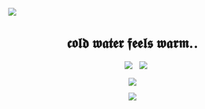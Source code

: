 ![](https://64.media.tumblr.com/d1ff6f4827bb76300ac59ac219a427ba/b0dfa3373b63dfcf-0c/s2048x3072/7e857a87228c7fdb0a35aa2a1f5d97234e157156.pnj)

  <div align="center">
  <h1>𝖈𝖔𝖑𝖉 𝖜𝖆𝖙𝖊𝖗 𝖋𝖊𝖊𝖑𝖘 𝖜𝖆𝖗𝖒.. </h1>


　![](https://files.catbox.moe/g4jyp2.gif)　![](https://64.media.tumblr.com/4c44fc528e935b40d361111b6e19c026/c6ded6d0b081f327-c6/s1280x1920/7e6a3aadff0b3062fd276fd31ee2e100f618bb8e.gifv)

![](https://64.media.tumblr.com/bce2e4d8572f2d7181f84694f2d057b4/fbdc9c85722610ab-88/s500x750/2ddfb2db827c2cf49cb0674da3c880a6ef6c1a24.gifv) 
 
![](https://64.media.tumblr.com/987d03487e43305e05367ea6668b9194/b0dfa3373b63dfcf-f7/s2048x3072/56e91cddb5c30e76bafd91214aca70db4b7258bb.pnj)




